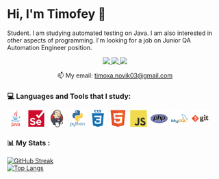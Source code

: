 # Hi, I'm Timofey 👋
Student. I am studying automated testing on Java. I am also interested in other aspects of programming. I'm looking for a job on Junior QA Automation Engineer position.
<p align='center'>
   <a href="https://leetcode.com/Tivar/">
       <img src="https://img.shields.io/badge/-LeetCode-FFA116?style=for-the-badge&logo=LeetCode&logoColor=black"/>
   </a>
   <a href="https://t.me/T1var">
       <img src="https://img.shields.io/badge/Telegram-2CA5E0?style=for-the-badge&logo=telegram&logoColor=white"/>
   </a>
   <a href="https://vk.com/tn0vik">
       <img src="https://img.shields.io/badge/вконтакте-%232E87FB.svg?&style=for-the-badge&logo=vk&logoColor=white"/>
   </a>
<p align='center'>
   📫 My email: <a href='timoxa.novik03@gmail.com'>timoxa.novik03@gmail.com</a>
</p>

### :computer: Languages and Tools that I study:
<div>
  <img src="https://github.com/devicons/devicon/blob/master/icons/java/java-original-wordmark.svg" title="Java" alt="Java" width="40" height="40"/>&nbsp;
  <img src="https://github.com/devicons/devicon/blob/master/icons/selenium/selenium-original.svg" title="Selenium" alt="Selenium" width="40" height="40"/>&nbsp;
  <img src="https://github.com/devicons/devicon/blob/master/icons/jenkins/jenkins-original.svg" title="Jenkins" alt="Jenkins" width="40" height="40"/>&nbsp;
  <img src="https://github.com/devicons/devicon/blob/master/icons/python/python-original-wordmark.svg" title="Python" alt="Python" width="40" height="40"/>&nbsp;
  <img src="https://github.com/devicons/devicon/blob/master/icons/css3/css3-plain-wordmark.svg"  title="CSS3" alt="CSS" width="40" height="40"/>&nbsp;
  <img src="https://github.com/devicons/devicon/blob/master/icons/html5/html5-original.svg" title="HTML5" alt="HTML" width="40" height="40"/>&nbsp;
  <img src="https://github.com/devicons/devicon/blob/master/icons/javascript/javascript-original.svg" title="JavaScript" alt="JavaScript" width="40" height="40"/>&nbsp;
  <img src=" https://github.com/devicons/devicon/blob/master/icons/php/php-original.svg" title="php" alt="php" width="40" height="40"/>&nbsp;
  <img src="https://github.com/devicons/devicon/blob/master/icons/mysql/mysql-original-wordmark.svg" title="MySQL"  alt="MySQL" width="40" height="40"/>&nbsp;
  <img src="https://github.com/devicons/devicon/blob/master/icons/git/git-original-wordmark.svg" title="Git" **alt="Git" width="40" height="40"/>
</div>

### :bar_chart: My Stats :
   [![GitHub Streak](http://github-readme-streak-stats.herokuapp.com?user=TivarIT&theme=dark)](https://git.io/streak-stats)
   <br>
   [![Top Langs](https://github-readme-stats.vercel.app/api/top-langs/?username=TivarIT&layout=compact&theme=vision-friendly-dark)](https://github.com/anuraghazra/github-readme-stats)
